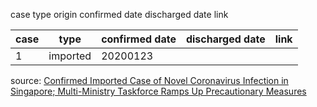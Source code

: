 case	type	origin	confirmed date	discharged date	link

| case | type | confirmed date | discharged date | link
| - | - | - | - | - |
| 1 | imported | 20200123 |

source: [Confirmed Imported Case of Novel Coronavirus Infection in Singapore; Multi-Ministry Taskforce Ramps Up Precautionary Measures](https://www.moh.gov.sg/news-highlights/details/confirmed-imported-case-of-novel-coronavirus-infection-in-singapore-multi-ministry-taskforce-ramps-up-precautionary-measures)
